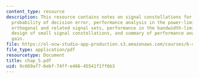 ```yaml
---
content_type: resource
description: This resource contains notes on signal constellations for the AWGN channel,
  probability of decision error, performance analysis in the power-limited regime,
  orthogonal and related signal sets, performance in the bandwidth-limited regime,
  design of small signal constellations, and summary of performance analysis and coding
  gain.
file: https://ol-ocw-studio-app-production.s3.amazonaws.com/courses/6-451-principles-of-digital-communication-ii-spring-2005/9c669af76ebf74ffe46645541f1ff6b3_chap_5.pdf
file_type: application/pdf
resourcetype: Document
title: chap_5.pdf
uid: 9c669af7-6ebf-74ff-e466-45541f1ff6b3
---
```

